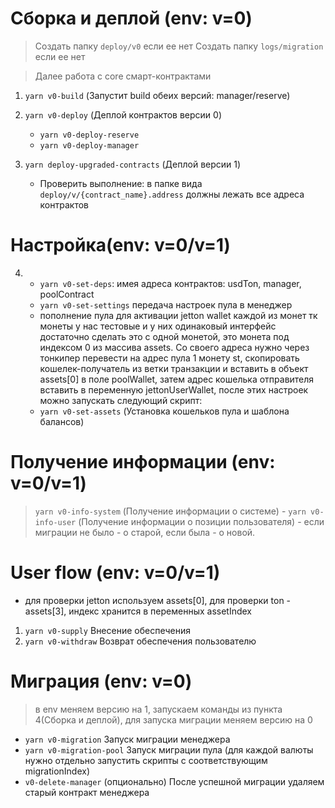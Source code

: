 
# Сборка и деплой (env: v=0)
> Создать папку `deploy/v0` если ее нет
> Создать папку `logs/migration` если ее нет

> Далее работа с core смарт-контрактами

1. `yarn v0-build` (Запустит build обеих версий:  manager/reserve)
2. `yarn v0-deploy` (Деплой контрактов версии 0)
    - `yarn v0-deploy-reserve`
    - `yarn v0-deploy-manager`
3. `yarn deploy-upgraded-contracts` (Деплой версии 1)

    - Проверить выполнение: в папке вида `deploy/v/{contract_name}.address` должны лежать все адреса контрактов
# Настройка(env: v=0/v=1)
4. 
    - `yarn v0-set-deps`: имея адреса контрактов: usdTon, manager, poolContract
    - `yarn v0-set-settings` передача настроек пула в менеджер
    - пополнение пула для активации jetton wallet каждой из монет
      тк монеты у нас тестовые и у них одинаковый интерфейс достаточно сделать это с одной монетой, это монета под индексом 0 из массива assets. Со своего адреса нужно через тонкипер перевести на адрес пула 1 монету st, скопировать кошелек-получатель из ветки транзакции и вставить в объект assets[0] в поле poolWallet, затем адрес кошелька отправителя вставить в переменную jettonUserWallet, после этих настроек можно запускать следующий скрипт:
    - `yarn v0-set-assets` (Установка кошельков пула и шаблона балансов)



# Получение информации (env: v=0/v=1)
> `yarn v0-info-system` (Получение информации о системе) -
> `yarn v0-info-user` (Получение информации о позиции пользователя) - если миграции не было - о старой, если была - о новой. 

# User flow (env: v=0/v=1)
  - для проверки jetton используем assets[0], для проверки ton - assets[3], индекс хранится в переменных assetIndex 
1. `yarn v0-supply` Внесение обеспечения
2. `yarn v0-withdraw` Возврат обеспечения пользователю

# Миграция (env: v=0)
> в env меняем версию на 1, запускаем команды из пункта 4(Сборка и деплой), для запуска миграции меняем версию на 0
 - `yarn v0-migration` Запуск миграции менеджера
 - `yarn v0-migration-pool` Запуск миграции пула (для каждой валюты нужно отдельно запустить скрипты с соответствующим      migrationIndex)
 - `v0-delete-manager` (опционально) После успешной миграции удаляем старый контракт менеджера
